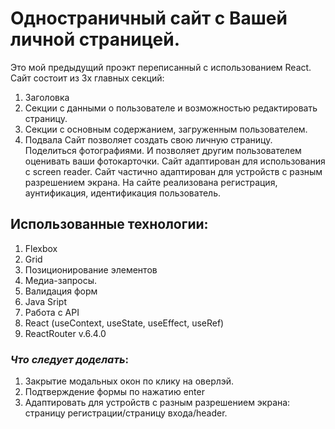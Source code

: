 # Одностраничный сайт с Вашей личной страницей.
Это мой предыдущий проэкт переписанный с использованием React.
Сайт состоит из 3х главных секций:
1. Заголовка
2. Секции с данными о пользователе и возможностью редактировать страницу.
3. Секции с основным содержанием, загруженным пользователем.
4. Подвала
Сайт позволяет создать свою личную страницу. Поделиться фотографиями. И позволяет другим пользователем оценивать ваши фотокарточки.
Сайт адаптирован для использования с screen reader.
Сайт частично адаптирован для устройств с разным разрешением экрана.
На сайте реализована регистрация, аунтификация, идентификация пользователь.

## Использованные технологии:
1. Flexbox
2. Grid
2. Позиционирование элементов
3. Медиа-запросы.
4. Валидация форм
5. Java Sript
6. Работа с API
7. React (useContext, useState, useEffect, useRef)
8. ReactRouter v.6.4.0


### *Что следует доделать*:
1. Закрытие модальных окон по клику на оверлэй.
2. Подтверждение формы по нажатию enter  
3. Адаптировать для устройств с разным разрешением экрана: страницу регистрации/страницу входа/header.


